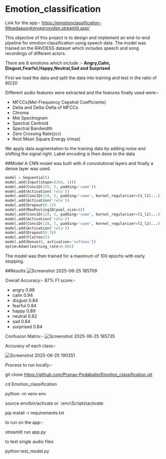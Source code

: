 # Emotion_classification
Link for the app:- https://emotionclassification-9tkwdaauqykmyagrvxvdsn.streamlit.app/

This objective of this project is to design and implement an end-to-end pipeline for emotion classification using speech data.
The model was trained on the RAVDESS dataset which includes speech and song recordings of different actors.

There are 8 emotions which include :- **Angry,Calm, Disgust,Fearful,Happy,Neutral,Sad and Surprised** 

First we load the data and split the data into training and test in the ratio of 80/20

Different audio features were extracted and the features finally used were:-
 - MFCCs(Mel-Frequency Cepstral Coefficients)
 - Delta and Delta-Delta of MFCCs
 - Chroma
 - Mel Spectrogram
 - Spectral Centroid
 - Spectral Bandwidth
 - Zero Crossing Rate(zcr)
 - Root Mean Square Energy (rmse)

We apply data augmentation to the training data by adding noise and shifting the signal right.
Label encoding is then done to the data

##Model 
A CNN model was built with 4 convolutional layers and finally a dense layer was used.

```python
model = Sequential()
model.add(Input(shape=(264, 1)))
model.add(Conv1D(256, 5, padding='same'))
model.add(Activation('relu'))
model.add(Conv1D(128, 5, padding='same', kernel_regularizer=l1_l2(...)))
model.add(Activation('relu'))
model.add(Dropout(0.1))
model.add(MaxPooling1D(pool_size=8))
model.add(Conv1D(128, 5, padding='same', kernel_regularizer=l1_l2(...)))
model.add(Activation('relu'))
model.add(Conv1D(128, 5, padding='same', kernel_regularizer=l1_l2(...)))
model.add(Activation('relu'))
model.add(Dropout(0.5))
model.add(Flatten())
model.add(Dense(8, activation='softmax'))
optim=Adam(learning_rate=0.001)
```
The model was then trained for a maximum of 100 epochs with early stopping.

##Results
![Screenshot 2025-06-25 185709](https://github.com/user-attachments/assets/f62ec8eb-5703-4892-ac98-c3a1e56158c3)

Overall Accuracy:- 87%
F1 score:- 
 - angry 0.88
 - calm 0.94
 - disgust 0.84
 - fearful 0.84
 - happy 0.89
 - neutral 0.82
 - sad 0.84
 - surprised 0.84

Confusion Matrix:-
![Screenshot 2025-06-25 185735](https://github.com/user-attachments/assets/1969f6e0-229a-48bf-a037-14155f72be33)

Accuracy of each class:-

![Screenshot 2025-06-25 190351](https://github.com/user-attachments/assets/b4b2aa14-ae2e-4519-852d-f05fa8b57ffd)

Process to run locally:-

git clone https://github.com/Pranav-Pedaballe/Emotion_classification.git

cd Emotion_classification

python -m venv env

source env/bin/activate or .\env\Scripts\activate 

pip install -r requirements.txt

to run on the app:-

streamlit run app.py

to test single audio files

python test_model.py






 



